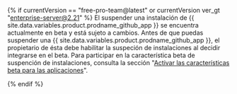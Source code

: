 {% if currentVersion == "free-pro-team@latest" or currentVersion ver_gt "enterprise-server@2.21" %}
El suspender una instalación de {{ site.data.variables.product.prodname_github_app }} se encuentra actualmente en beta y está sujeto a cambios. Antes de que puedas suspender una {{ site.data.variables.product.prodname_github_app }}, el propietario de ésta debe habilitar la suspeción de instalaciones al decidir integrarse en el beta. Para participar en la característica beta de suspención de instalaciones, consulta la sección "[Activar las características beta para las aplicaciones](/developers/apps/activating-beta-features-for-apps)".

{% endif %}
